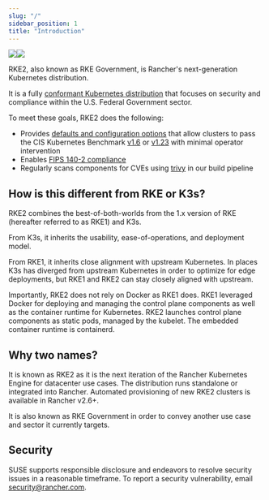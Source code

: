 ```yaml
---
slug: "/"
sidebar_position: 1
title: "Introduction"
---
```


![](/img/logo-horizontal-rke2.svg#gh-light-mode-only)![](/img/logo-horizontal-rke2-dark.svg#gh-dark-mode-only)

RKE2, also known as RKE Government, is Rancher's next-generation Kubernetes distribution.

It is a fully [conformant Kubernetes distribution](https://landscape.cncf.io/?group=projects-and-products&view-mode=card&item=platform--certified-kubernetes-distribution--rke-government#app-definition-and-development--application-definition-image-build) that focuses on security and compliance within the U.S. Federal Government sector.

To meet these goals, RKE2 does the following:

- Provides [defaults and configuration options](security/hardening_guide.md) that allow clusters to pass the CIS Kubernetes Benchmark [v1.6](security/cis_self_assessment16.md) or [v1.23](security/cis_self_assessment123.md) with minimal operator intervention
- Enables [FIPS 140-2 compliance](security/fips_support.md)
- Regularly scans components for CVEs using [trivy](https://github.com/aquasecurity/trivy) in our build pipeline

## How is this different from RKE or K3s?

RKE2 combines the best-of-both-worlds from the 1.x version of RKE (hereafter referred to as RKE1) and K3s.

From K3s, it inherits the usability, ease-of-operations, and deployment model.

From RKE1, it inherits close alignment with upstream Kubernetes. In places K3s has diverged from upstream Kubernetes in order to optimize for edge deployments, but RKE1 and RKE2 can stay closely aligned with upstream.

Importantly, RKE2 does not rely on Docker as RKE1 does. RKE1 leveraged Docker for deploying and managing the control plane components as well as the container runtime for Kubernetes. RKE2 launches control plane components as static pods, managed by the kubelet. The embedded container runtime is containerd.

## Why two names?
It is known as RKE2 as it is the next iteration of the Rancher Kubernetes Engine for datacenter use cases. The distribution runs standalone or integrated into Rancher. Automated provisioning of new RKE2 clusters is available in Rancher v2.6+.

It is also known as RKE Government in order to convey another use case and sector it currently targets.



## Security

SUSE supports responsible disclosure and endeavors to resolve security
issues in a reasonable timeframe. To report a security vulnerability, email
[security@rancher.com](mailto:security@rancher.com).
